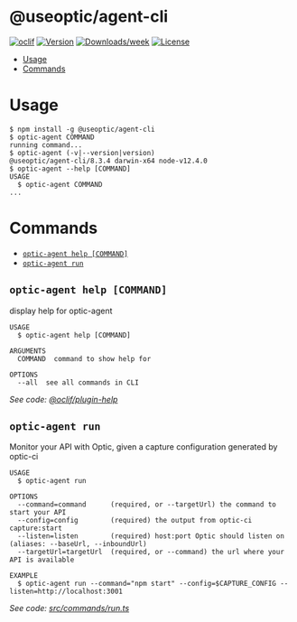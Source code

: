 @useoptic/agent-cli
===================



[![oclif](https://img.shields.io/badge/cli-oclif-brightgreen.svg)](https://oclif.io)
[![Version](https://img.shields.io/npm/v/@useoptic/agent-cli.svg)](https://npmjs.org/package/@useoptic/agent-cli)
[![Downloads/week](https://img.shields.io/npm/dw/@useoptic/agent-cli.svg)](https://npmjs.org/package/@useoptic/agent-cli)
[![License](https://img.shields.io/npm/l/@useoptic/agent-cli.svg)](https://github.com/opticdev/optic/blob/master/package.json)

<!-- toc -->
* [Usage](#usage)
* [Commands](#commands)
<!-- tocstop -->
# Usage
<!-- usage -->
```sh-session
$ npm install -g @useoptic/agent-cli
$ optic-agent COMMAND
running command...
$ optic-agent (-v|--version|version)
@useoptic/agent-cli/8.3.4 darwin-x64 node-v12.4.0
$ optic-agent --help [COMMAND]
USAGE
  $ optic-agent COMMAND
...
```
<!-- usagestop -->
# Commands
<!-- commands -->
* [`optic-agent help [COMMAND]`](#optic-agent-help-command)
* [`optic-agent run`](#optic-agent-run)

## `optic-agent help [COMMAND]`

display help for optic-agent

```
USAGE
  $ optic-agent help [COMMAND]

ARGUMENTS
  COMMAND  command to show help for

OPTIONS
  --all  see all commands in CLI
```

_See code: [@oclif/plugin-help](https://github.com/oclif/plugin-help/blob/v3.1.0/src/commands/help.ts)_

## `optic-agent run`

Monitor your API with Optic, given a capture configuration generated by optic-ci

```
USAGE
  $ optic-agent run

OPTIONS
  --command=command      (required, or --targetUrl) the command to start your API
  --config=config        (required) the output from optic-ci capture:start
  --listen=listen        (required) host:port Optic should listen on (aliases: --baseUrl, --inboundUrl)
  --targetUrl=targetUrl  (required, or --command) the url where your API is available

EXAMPLE
  $ optic-agent run --command="npm start" --config=$CAPTURE_CONFIG --listen=http://localhost:3001
```

_See code: [src/commands/run.ts](https://github.com/useoptic/optic-package/blob/v8.3.4/src/commands/run.ts)_
<!-- commandsstop -->

